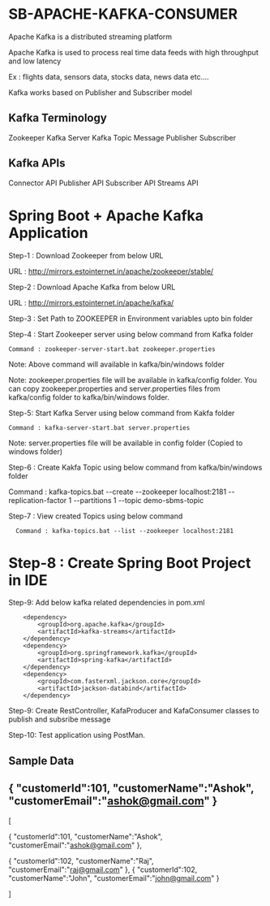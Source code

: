 # SB-APACHE-KAFKA-CONSUMER
Apache Kafka is a distributed streaming platform

Apache Kafka is used to process real time data feeds with high throughput and low latency

Ex : flights data, sensors data, stocks data, news data etc....

Kafka works based on Publisher and Subscriber model

Kafka Terminology
-----------------
Zookeeper
Kafka Server
Kafka Topic
Message
Publisher
Subscriber

Kafka APIs
----------
Connector API
Publisher API
Subscriber API
Streams API




Spring Boot + Apache Kafka Application
=======================================

Step-1 : Download Zookeeper from below URL

   URL : http://mirrors.estointernet.in/apache/zookeeper/stable/

Step-2 : Download Apache Kafka from below URL

   URL : http://mirrors.estointernet.in/apache/kafka/

Step-3 : Set Path to ZOOKEEPER in Environment variables upto bin folder

Step-4 : Start Zookeeper server using below command from Kafka folder

    Command : zookeeper-server-start.bat zookeeper.properties

Note: Above command will available in kafka/bin/windows folder

Note: zookeeper.properties file will be available in kafka/config folder. You can copy zookeeper.properties and server.properties files from kafka/config folder to kafka/bin/windows folder.

Step-5: Start Kafka Server using below command from Kakfa folder

    Command : kafka-server-start.bat server.properties

Note: server.properties file will be available in config folder (Copied to windows folder)

Step-6 : Create Kakfa Topic using below command from kafka/bin/windows folder

Command : kafka-topics.bat --create --zookeeper localhost:2181 --replication-factor 1 --partitions 1 --topic demo-sbms-topic

Step-7 : View created Topics using below command

      Command : kafka-topics.bat --list --zookeeper localhost:2181

Step-8 : Create Spring Boot Project in IDE
===========================================

Step-9: Add below kafka related dependencies in pom.xml

		<dependency>
			<groupId>org.apache.kafka</groupId>
			<artifactId>kafka-streams</artifactId>
		</dependency>
		<dependency>
			<groupId>org.springframework.kafka</groupId>
			<artifactId>spring-kafka</artifactId>
		</dependency>
		<dependency>
			<groupId>com.fasterxml.jackson.core</groupId>
			<artifactId>jackson-databind</artifactId>
		</dependency>
		

Step-9: Create RestController, KafaProducer and KafaConsumer classes to publish and subsribe message


Step-10: Test application using PostMan.


Sample Data
------------

{
"customerId":101,
"customerName":"Ashok",
"customerEmail":"ashok@gmail.com"
}
---------------------------------
[

{
"customerId":101,
"customerName":"Ashok",
"customerEmail":"ashok@gmail.com"
},

{
"customerId":102,
"customerName":"Raj",
"customerEmail":"raj@gmail.com"
},
{
"customerId":102,
"customerName":"John",
"customerEmail":"john@gmail.com"
}

]






